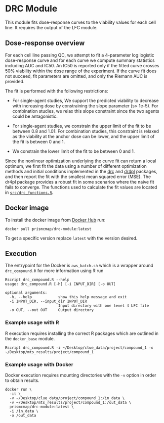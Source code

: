 # DRC Module

This module fits dose-response curves to the viability values for each cell line. It requires the output of the LFC module.

## Dose-response overview

For each cell line passing QC, we attempt to fit a 4-parameter log logistic dose-response curve and for each curve we compute summary statistics including AUC and IC50. An IC50 is reported only if the fitted curve crosses 50% viability within the dose range of the experiment. If the curve fit does not succeed, fit parameters are omitted, and only the Riemann AUC is provided.

The fit is performed with the following restrictions:
- For single-agent studies, We support the predicted viability to decrease with increasing dose by constraining the slope parameter (s> 1e-5). For combination studies, we relax this slope constraint since the two agents could be antagonistic.

- For single-agent studies, we constrain the upper limit of the fit to be between 0.8 and 1.01. For combination studies, this constraint is relaxed as the viability at the anchor dose can be lower, and the upper limit of the fit is between 0 and 1.

- We constrain the lower limit of the fit to be between 0 and 1.

Since the nonlinear optimization underlying the curve fit can return a local optimum, we first fit the data using a number of different optimization methods and initial conditions implemented in the [drc](https://cran.r-project.org/web/packages/drc/drc.pdf) and [dr4pl](https://cran.r-project.org/web/packages/dr4pl/dr4pl.pdf) packages, and then report the fit with the smallest mean squared error (MSE). The dr4pl package provides a robust fit in some scenarios where the naive fit fails to converge. The functions used to calculate the fit values are located in [`src/drc_functions.R`](./src/drc_functions.R).

## Docker image

To install the docker image from [Docker Hub](https://hub.docker.com/repository/docker/prismcmap/drc-module) run:

```
docker pull prismcmap/drc-module:latest
```

To get a specific version replace `latest` with the version desired.

## Execution

The entrypoint for the Docker is `aws_batch.sh` which is a wrapper around `drc_compound.R` for more information using R run

```
Rscript drc_compound.R --help
usage: drc_compound.R [-h] [-i INPUT_DIR] [-o OUT]

optional arguments:
  -h, --help            show this help message and exit
  -i INPUT_DIR, --input_dir INPUT_DIR
                        Input directory with one level 4 LFC file
  -o OUT, --out OUT     Output directory
```

### Example usage with R

R execution requires installing the correct R packages which are outlined in the `docker_base` module.

```
Rscript drc_compound.R -i ~/Desktop/clue_data/project/compound_1 -o ~/Desktop/mts_results/project/compound_1
```

### Example usage with Docker

Docker execution requires mounting directories with the `-v` option in order to obtain results.

```
docker run \
  -it \
  -v ~/Desktop/clue_data/project/compound_1:/in_data \
  -v ~/Desktop/mts_results/project/compound_1:/out_data \
  prismcmap/drc-module:latest \
  -i /in_data \
  -o /out_data
```

